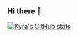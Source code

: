 ### Hi there 👋

[![Kyra's GitHub stats](https://github-readme-stats.vercel.app/api?username=kdthomas7)](https://github.com/anuraghazra/github-readme-stats)

<!--
**kdthomas7/kdthomas7** is a ✨ _special_ ✨ repository because its `README.md` (this file) appears on your GitHub profile.

Here are some ideas to get you started:

- 🔭 I’m currently working on ...
- 🌱 I’m currently learning ...
- 👯 I’m looking to collaborate on ...
- 🤔 I’m looking for help with ...
- 💬 Ask me about ...
- 📫 How to reach me: ...
- 😄 Pronouns: ...
- ⚡ Fun fact: ...
-->
